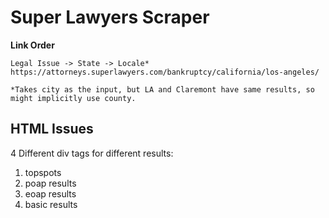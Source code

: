 # **Super Lawyers Scraper**


**Link Order**
```
Legal Issue -> State -> Locale*
https://attorneys.superlawyers.com/bankruptcy/california/los-angeles/

*Takes city as the input, but LA and Claremont have same results, so might implicitly use county.
```  

## **HTML Issues**  
4 Different div tags for different results:  
1. topspots
1. poap results
1. eoap results
1. basic results  
